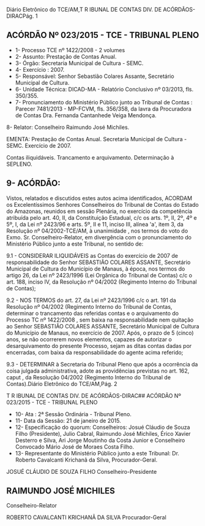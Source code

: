 Diário Eletrônico do TCE/AM,T R IBUNAL DE CONTAS DIV. DE ACÓRDÃOS-DIRACPág. 1

## ACÓRDÃO Nº 023/2015 - TCE - TRIBUNAL PLENO

- 1- Processo TCE nº 1422/2008 - 2 volumes
- 2- Assunto: Prestação de Contas Anual.
- 3- Órgão: Secretaria Municipal de Cultura - SEMC.
- 4- Exercício : 2007.
- 5- Responsável: Senhor Sebastião Colares Assante, Secretário Municipal de Cultura.
- 6- Unidade Técnica: DICAD-MA - Relatório Conclusivo nº 03/2013, fls. 350/355.
- 7-  Pronunciamento  do  Ministério  Público  junto  ao  Tribunal  de  Contas : Parecer 7481/2013 -  MP-FCVM, fls. 356/358, da lavra da Procuradora de Contas Dra. Fernanda Cantanhede Veiga Mendonça.

8- Relator: Conselheiro Raimundo José Michiles.

EMENTA: Prestação de Contas Anual. Secretaria Municipal de Cultura -SEMC. Exercício de 2007.

Contas iliquidáveis. Trancamento e arquivamento. Determinação à SEPLENO.

## 9- ACÓRDÃO:

Vistos, relatados e discutidos estes autos acima identificados, ACORDAM os Excelentíssimos  Senhores  Conselheiros do Tribunal de Contas do Estado do Amazonas, reunidos em sessão Plenária, no exercício da competência atribuída pelo  art. 40, II, da Constituição Estadual, c/c os arts. 1º, II, 2º, 4º e 5º, I, da Lei nº 2423/96 e arts. 5º, II  e  11,  inciso  III,  alínea  'a',  item  3,  da  Resolução  nº  04/2002-TCE/AM, à unanimidade , nos termos do voto do Exmo. Sr. Conselheiro-Relator, em divergência com  o pronunciamento do Ministério Público junto a este Tribunal, no sentido de:

9.1  -  CONSIDERAR  ILIQUIDÁVEIS as  Contas  do  exercício  de  2007  de responsabilidade do Senhor SEBASTIÃO COLARES ASSANTE, Secretário Municipal de Cultura do Município de Manaus, à época, nos termos do artigo 26, da Lei nº 2423/1996 (Lei Orgânica do Tribunal  de Contas) c/c o art. 188, inciso IV,  da Resolução nº 04/2002 (Regimento Interno do Tribunal de Contas);

9.2  -  NOS  TERMOS do  art.  27,  da  Lei  nº  2423/1996  c/c  o  art.  191  da Resolução nº 04/2002 (Regimento Interno do Tribunal de Contas, determinar o trancamento das referidas contas e o arquivamento do Processo TC nº 1422/2008 , sem  baixa  na  responsabilidade  nem  quitação  ao  Senhor SEBASTIÃO  COLARES ASSANTE, Secretário Municipal de Cultura do Município de Manaus, no exercício de 2007. Após, o prazo de 5 (cinco) anos, se não ocorrerem novos elementos, capazes de autorizar o desarquivamento do presente Processo, sejam as ditas contas dadas por encerradas, com baixa da responsabilidade do agente acima referido;

9.3 -  DETERMINAR à Secretaria do Tribunal Pleno que após a ocorrência da  coisa  julgada  administrativa,  adote  as  providências  previstas  no  art.  162, caput ,  da Resolução 04/2002 (Regimento Interno do Tribunal de Contas).Diário Eletrônico do TCE/AM,Pág. 2

T R IBUNAL DE CONTAS DIV. DE ACÓRDÃOS-DIRAC## ACÓRDÃO Nº 023/2015 - TCE - TRIBUNAL PLENO

- 10- Ata : 2ª Sessão Ordinária - Tribunal Pleno.
- 11- Data da Sessão: 21 de janeiro de 2015.
- 12- Especificação do quorum: Conselheiros: Josué Cláudio de Souza Filho (Presidente), Julio Cabral, Raimundo José Michiles, Érico Xavier Desterro e Silva, Ari Jorge Moutinho da Costa Junior e Conselheiro Convocado Mário José de Moraes Costa Filho.
- 13- Representante do Ministério Público junto a este Tribunal: Dr. Roberto Cavalcanti Krichanã da Silva, Procurador-Geral.

JOSUÉ CLÁUDIO DE SOUZA FILHO Conselheiro-Presidente

## RAIMUNDO JOSÉ MICHILES

Conselheiro-Relator

ROBERTO CAVALCANTI KRICHANÃ DA SILVA Procurador-Geral